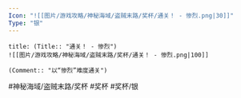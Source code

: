 ```yaml
---
Icon: "![[图片/游戏攻略/神秘海域/盗贼末路/奖杯/通关！ - 惨烈.png|30]]"
Type: "银"
---
```

```ad-common-silver-trophy
title: (Title:: "通关！ - 惨烈")
![[图片/游戏攻略/神秘海域/盗贼末路/奖杯/通关！ - 惨烈.png|100]]

(Comment:: "以“惨烈”难度通关")
```

#神秘海域/盗贼末路/奖杯 #奖杯 #奖杯/银
